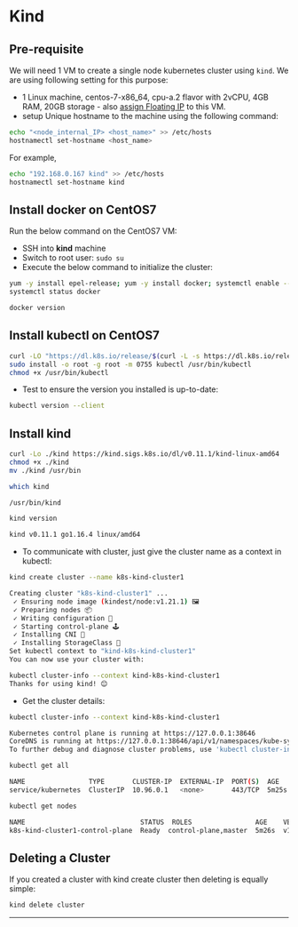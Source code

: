 # Kind

## Pre-requisite

We will need 1 VM to create a single node kubernetes cluster using `kind`.
We are using following setting for this purpose:

- 1 Linux machine, centos-7-x86_64, cpu-a.2 flavor with 2vCPU, 4GB RAM,
20GB storage - also [assign Floating IP](../../openstack/create-and-connect-to-the-VM/assign-a-floating-IP.md)
 to this VM.
- setup Unique hostname to the machine using the following command:

```sh
echo "<node_internal_IP> <host_name>" >> /etc/hosts
hostnamectl set-hostname <host_name>
```

For example,

```sh
echo "192.168.0.167 kind" >> /etc/hosts
hostnamectl set-hostname kind
```

## Install docker on CentOS7

Run the below command on the CentOS7 VM:

- SSH into **kind** machine
- Switch to root user: `sudo su`
- Execute the below command to initialize the cluster:

```sh
yum -y install epel-release; yum -y install docker; systemctl enable --now docker;
systemctl status docker
```

```sh
docker version
```

## Install kubectl on CentOS7

```sh
curl -LO "https://dl.k8s.io/release/$(curl -L -s https://dl.k8s.io/release/stable.txt)/bin/linux/amd64/kubectl"
sudo install -o root -g root -m 0755 kubectl /usr/bin/kubectl
chmod +x /usr/bin/kubectl
```

- Test to ensure the version you installed is up-to-date:

```sh
kubectl version --client
```

## Install kind

```sh
curl -Lo ./kind https://kind.sigs.k8s.io/dl/v0.11.1/kind-linux-amd64
chmod +x ./kind
mv ./kind /usr/bin
```

```sh
which kind

/usr/bin/kind
```

```sh
kind version

kind v0.11.1 go1.16.4 linux/amd64
```

- To communicate with cluster, just give the cluster name as a context in kubectl:

```sh
kind create cluster --name k8s-kind-cluster1

Creating cluster "k8s-kind-cluster1" ...
 ✓ Ensuring node image (kindest/node:v1.21.1) 🖼
 ✓ Preparing nodes 📦
 ✓ Writing configuration 📜
 ✓ Starting control-plane 🕹️
 ✓ Installing CNI 🔌
 ✓ Installing StorageClass 💾
Set kubectl context to "kind-k8s-kind-cluster1"
You can now use your cluster with:

kubectl cluster-info --context kind-k8s-kind-cluster1
Thanks for using kind! 😊
```

- Get the cluster details:

```sh
kubectl cluster-info --context kind-k8s-kind-cluster1

Kubernetes control plane is running at https://127.0.0.1:38646
CoreDNS is running at https://127.0.0.1:38646/api/v1/namespaces/kube-system/services/kube-dns:dns/proxy
To further debug and diagnose cluster problems, use 'kubectl cluster-info dump'.
```

```sh
kubectl get all

NAME                TYPE       CLUSTER-IP  EXTERNAL-IP  PORT(S)  AGE
service/kubernetes  ClusterIP  10.96.0.1   <none>       443/TCP  5m25s
```

```sh
kubectl get nodes

NAME                             STATUS  ROLES                AGE    VERSION
k8s-kind-cluster1-control-plane  Ready  control-plane,master  5m26s  v1.21.11
```

## Deleting a Cluster

If you created a cluster with kind create cluster then deleting is equally simple:

```sh
kind delete cluster
```

---
